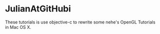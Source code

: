 # JulianAtGitHubi
These tutorials is use objective-c to rewrite some nehe's OpenGL Tutorials in Mac OS X.
